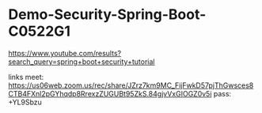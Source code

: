 # Demo-Security-Spring-Boot-C0522G1
https://www.youtube.com/results?search_query=spring+boot+security+tutorial

links meet: https://us06web.zoom.us/rec/share/JZrz7km9MC_FijFwkD57pjThGwsces8CTB4FXnl2pGYhqdp8RrexzZUGUBt95ZkS.84gjvVxGIOGZ0v5i 
pass: +YL9Sbzu
